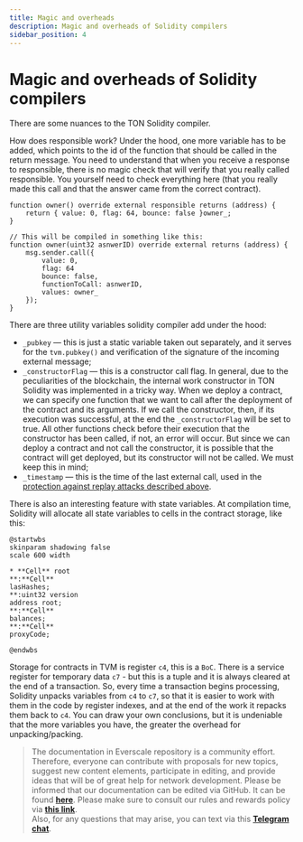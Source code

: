 ```yaml
---
title: Magic and overheads
description: Magic and overheads of Solidity compilers
sidebar_position: 4
---
```


# Magic and overheads of Solidity compilers

There are some nuances to the TON Solidity compiler.

How does responsible work? Under the hood, one more variable has to be added, which points to the id of the function that should be called in the return message. You need to understand that when you receive a response to responsible, there is no magic check that will verify that you really called responsible. You yourself need to check everything here (that you really made this call and that the answer came from the correct contract).

```solidity
function owner() override external responsible returns (address) {
    return { value: 0, flag: 64, bounce: false }owner_;
}

// This will be compiled in something like this:
function owner(uint32 asnwerID) override external returns (address) {
    msg.sender.call({
        value: 0,
        flag: 64
        bounce: false,
        functionToCall: asnwerID,
        values: owner_
    });
}
```

There are three utility variables solidity compiler add under the hood:

- `_pubkey` — this is just a static variable taken out separately, and it serves for the `tvm.pubkey()` and verification of the signature of the incoming external message;
- `_constructorFlag` — this is a constructor call flag. In general, due to the peculiarities of the blockchain, the internal work constructor in TON Solidity was implemented in a tricky way. When we deploy a contract, we can specify one function that we want to call after the deployment of the contract and its arguments. If we call the constructor, then, if its execution was successful, at the end the `_constructorFlag` will be set to true. All other functions check before their execution that the constructor has been called, if not, an error will occur. But since we can deploy a contract and not call the constructor, it is possible that the contract will get deployed, but its constructor will not be called. We must keep this in mind;
- `_timestamp` — this is the time of the last external call, used in the [protection against replay attacks described above](30-replay-attacks-protection.md).

There is also an interesting feature with state variables. At compilation time, Solidity will allocate all state variables to cells in the contract storage, like this:

```plantuml
@startwbs
skinparam shadowing false
scale 600 width

* **Cell** root
**:**Cell**
lasHashes;
**:uint32 version
address root;
**:**Cell**
balances;
**:**Cell**
proxyCode;

@endwbs
```

Storage for contracts in TVM is register `c4`, this is a `BoC`. There is a service register for temporary data `c7` - but this is a tuple and it is always cleared at the end of a transaction. So, every time a transaction begins processing, Solidity unpacks variables from `c4` to `c7`, so that it is easier to work with them in the code by register indexes, and at the end of the work it repacks them back to `c4`. You can draw your own conclusions, but it is undeniable that the more variables you have, the greater the overhead for unpacking/packing.

> The documentation in Everscale repository is a community effort. Therefore, everyone can contribute with proposals for new topics, suggest new content elements, participate in editing, and provide ideas that will be of great help for network development. Please be informed that our documentation can be edited via GitHub. It can be found [**here**](https://docs.everscale.network/). 
Please make sure to consult our rules and rewards policy via [**this link**](https://docs.everscale.network/contribute/hot-streams/documentations).  
Also, for any questions that may arise, you can text via this [**Telegram chat**](https://t.me/+C2IpQXWZtCwxYzEy).